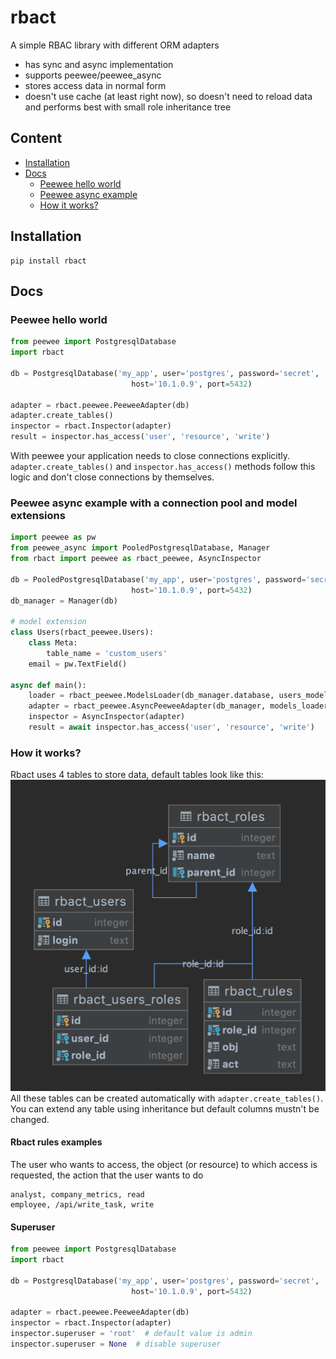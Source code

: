 rbact
=======
A simple RBAC library with different ORM adapters
* has sync and async implementation
* supports peewee/peewee_async
* stores access data in normal form
* doesn't use cache (at least right now), so doesn't need to reload data and performs best with small role inheritance tree

## Content

- [Installation](#installation)
- [Docs](#docs)
  - [Peewee hello world](#Peewee-hello-world)
  - [Peewee async example](#Peewee-async-example-with-a-connection-pool-and-model-extensions)
  - [How it works?](#How-it-works?)

## Installation
```
pip install rbact
```

## Docs
### Peewee hello world 
```python
from peewee import PostgresqlDatabase
import rbact

db = PostgresqlDatabase('my_app', user='postgres', password='secret',
                           host='10.1.0.9', port=5432)

adapter = rbact.peewee.PeeweeAdapter(db)
adapter.create_tables()
inspector = rbact.Inspector(adapter)
result = inspector.has_access('user', 'resource', 'write')
```
With peewee your application needs to close connections explicitly. `adapter.create_tables()` and `inspector.has_access()` methods follow this logic and don't close connections by themselves.

### Peewee async example with a connection pool and model extensions
```python
import peewee as pw
from peewee_async import PooledPostgresqlDatabase, Manager
from rbact import peewee as rbact_peewee, AsyncInspector

db = PooledPostgresqlDatabase('my_app', user='postgres', password='secret',
                           host='10.1.0.9', port=5432)
db_manager = Manager(db)

# model extension
class Users(rbact_peewee.Users):
    class Meta:
        table_name = 'custom_users'
    email = pw.TextField()

async def main():
    loader = rbact_peewee.ModelsLoader(db_manager.database, users_model=Users)
    adapter = rbact_peewee.AsyncPeeweeAdapter(db_manager, models_loader=loader)
    inspector = AsyncInspector(adapter)
    result = await inspector.has_access('user', 'resource', 'write')
```

### How it works?
Rbact uses 4 tables to store data, default tables look like this:
![Tables](./images/rbact_tables.png)
All these tables can be created automatically with `adapter.create_tables()`. You can extend any table using inheritance but default columns mustn't be changed.

#### Rbact rules examples
The user who wants to access, the object (or resource) to which access is requested, the action that the user wants to do
```
analyst, company_metrics, read
employee, /api/write_task, write 
```

#### Superuser
```python
from peewee import PostgresqlDatabase
import rbact

db = PostgresqlDatabase('my_app', user='postgres', password='secret',
                           host='10.1.0.9', port=5432)

adapter = rbact.peewee.PeeweeAdapter(db)
inspector = rbact.Inspector(adapter)
inspector.superuser = 'root'  # default value is admin
inspector.superuser = None  # disable superuser
```
